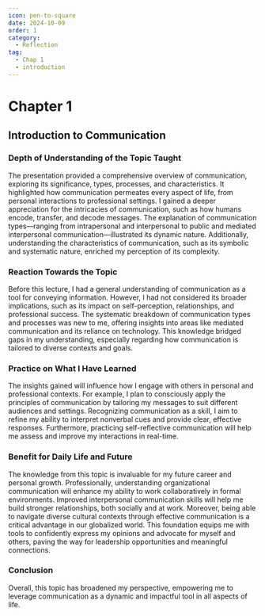 ```yaml
---
icon: pen-to-square
date: 2024-10-09
order: 1
category:
  - Reflection
tag:
  - Chap 1
  - introduction
---
```


# Chapter 1

## Introduction to Communication

### Depth of Understanding of the Topic Taught

The presentation provided a comprehensive overview of communication, exploring its significance, types, processes, and characteristics. It highlighted how communication permeates every aspect of life, from personal interactions to professional settings. I gained a deeper appreciation for the intricacies of communication, such as how humans encode, transfer, and decode messages. The explanation of communication types—ranging from intrapersonal and interpersonal to public and mediated interpersonal communication—illustrated its dynamic nature. Additionally, understanding the characteristics of communication, such as its symbolic and systematic nature, enriched my perception of its complexity.

### Reaction Towards the Topic

Before this lecture, I had a general understanding of communication as a tool for conveying information. However, I had not considered its broader implications, such as its impact on self-perception, relationships, and professional success. The systematic breakdown of communication types and processes was new to me, offering insights into areas like mediated communication and its reliance on technology. This knowledge bridged gaps in my understanding, especially regarding how communication is tailored to diverse contexts and goals.

### Practice on What I Have Learned

The insights gained will influence how I engage with others in personal and professional contexts. For example, I plan to consciously apply the principles of communication by tailoring my messages to suit different audiences and settings. Recognizing communication as a skill, I aim to refine my ability to interpret nonverbal cues and provide clear, effective responses. Furthermore, practicing self-reflective communication will help me assess and improve my interactions in real-time.

### Benefit for Daily Life and Future

The knowledge from this topic is invaluable for my future career and personal growth. Professionally, understanding organizational communication will enhance my ability to work collaboratively in formal environments. Improved interpersonal communication skills will help me build stronger relationships, both socially and at work. Moreover, being able to navigate diverse cultural contexts through effective communication is a critical advantage in our globalized world. This foundation equips me with tools to confidently express my opinions and advocate for myself and others, paving the way for leadership opportunities and meaningful connections.

### Conclusion

Overall, this topic has broadened my perspective, empowering me to leverage communication as a dynamic and impactful tool in all aspects of life.
